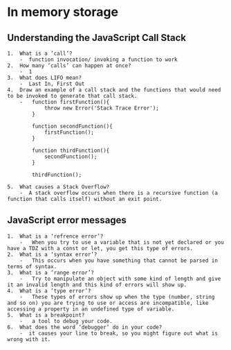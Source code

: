 # In memory storage  

## Understanding the JavaScript Call Stack  

    1.  What is a ‘call’?  
        -  function invocation/ invoking a function to work
    2.  How many ‘calls’ can happen at once?  
        -  1
    3.  What does LIFO mean?  
        -  Last In, First Out
    4.  Draw an example of a call stack and the functions that would need to be invoked to generate that call stack.  
        -   function firstFunction(){
                throw new Error('Stack Trace Error');
            }

            function secondFunction(){
                firstFunction();
            }

            function thirdFunction(){
                secondFunction();
            }

            thirdFunction();

    5.  What causes a Stack Overflow?
        -  A stack overflow occurs when there is a recursive function (a function that calls itself) without an exit point.

## JavaScript error messages

    1.  What is a ‘refrence error’?  
        -   When you try to use a variable that is not yet declared or you have a TDZ with a const or let, you get this type of errors.  
    2.  What is a ‘syntax error’?  
        -   This occurs when you have something that cannot be parsed in terms of syntax.  
    3.  What is a ‘range error’?  
        -   Try to manipulate an object with some kind of length and give it an invalid length and this kind of errors will show up.  
    4.  What is a ‘type error’?  
        -   These types of errors show up when the type (number, string and so on) you are trying to use or access are incompatible, like accessing a property in an undefined type of variable.  
    5.  What is a breakpoint?  
        -   a tool to debug your code.  
    6.  What does the word ‘debugger’ do in your code?  
        -  it causes your line to break, so you might figure out what is wrong with it.  